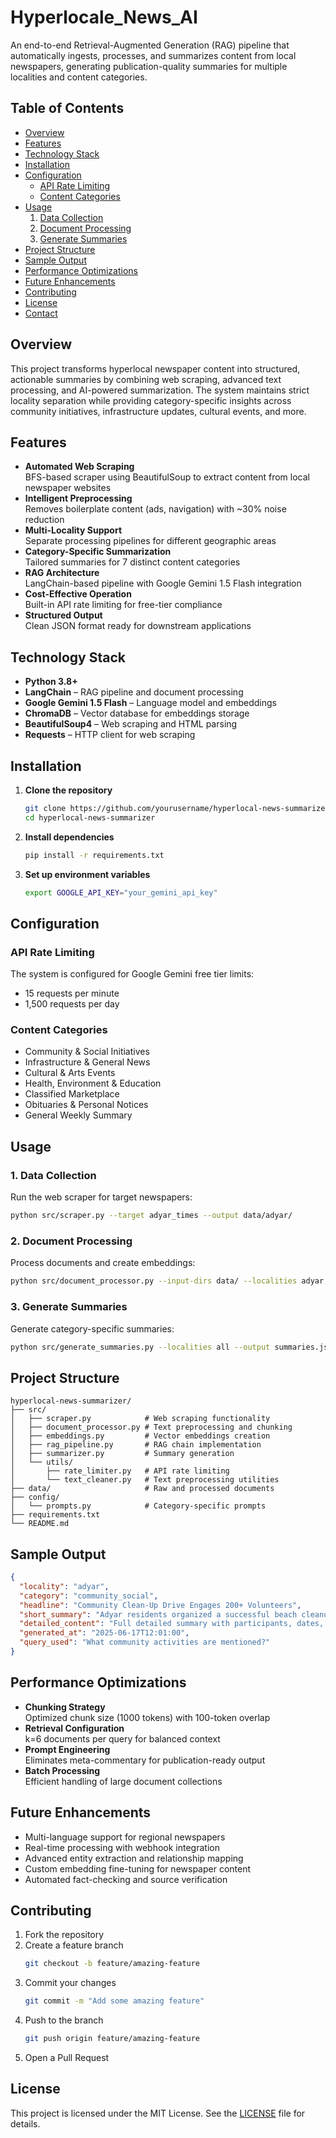 # Hyperlocale_News_AI

An end-to-end Retrieval-Augmented Generation (RAG) pipeline that automatically ingests, processes, and summarizes content from local newspapers, generating publication-quality summaries for multiple localities and content categories.

## Table of Contents

- [Overview](#overview)  
- [Features](#features)  
- [Technology Stack](#technology-stack)  
- [Installation](#installation)  
- [Configuration](#configuration)  
  - [API Rate Limiting](#api-rate-limiting)  
  - [Content Categories](#content-categories)  
- [Usage](#usage)  
  1. [Data Collection](#1-data-collection)  
  2. [Document Processing](#2-document-processing)  
  3. [Generate Summaries](#3-generate-summaries)  
- [Project Structure](#project-structure)  
- [Sample Output](#sample-output)  
- [Performance Optimizations](#performance-optimizations)  
- [Future Enhancements](#future-enhancements)  
- [Contributing](#contributing)  
- [License](#license)  
- [Contact](#contact)  

## Overview

This project transforms hyperlocal newspaper content into structured, actionable summaries by combining web scraping, advanced text processing, and AI-powered summarization. The system maintains strict locality separation while providing category-specific insights across community initiatives, infrastructure updates, cultural events, and more.

## Features

- **Automated Web Scraping**  
  BFS-based scraper using BeautifulSoup to extract content from local newspaper websites  
- **Intelligent Preprocessing**  
  Removes boilerplate content (ads, navigation) with ~30% noise reduction  
- **Multi-Locality Support**  
  Separate processing pipelines for different geographic areas  
- **Category-Specific Summarization**  
  Tailored summaries for 7 distinct content categories  
- **RAG Architecture**  
  LangChain-based pipeline with Google Gemini 1.5 Flash integration  
- **Cost-Effective Operation**  
  Built-in API rate limiting for free-tier compliance  
- **Structured Output**  
  Clean JSON format ready for downstream applications  

## Technology Stack

- **Python 3.8+**  
- **LangChain** – RAG pipeline and document processing  
- **Google Gemini 1.5 Flash** – Language model and embeddings  
- **ChromaDB** – Vector database for embeddings storage  
- **BeautifulSoup4** – Web scraping and HTML parsing  
- **Requests** – HTTP client for web scraping  

## Installation

1. **Clone the repository**  
   ```bash
   git clone https://github.com/yourusername/hyperlocal-news-summarizer.git
   cd hyperlocal-news-summarizer
   ```

2. **Install dependencies**  
   ```bash
   pip install -r requirements.txt
   ```

3. **Set up environment variables**  
   ```bash
   export GOOGLE_API_KEY="your_gemini_api_key"
   ```

## Configuration

### API Rate Limiting

The system is configured for Google Gemini free tier limits:  
- 15 requests per minute  
- 1,500 requests per day  

### Content Categories

- Community & Social Initiatives  
- Infrastructure & General News  
- Cultural & Arts Events  
- Health, Environment & Education  
- Classified Marketplace  
- Obituaries & Personal Notices  
- General Weekly Summary  

## Usage

### 1. Data Collection

Run the web scraper for target newspapers:
```bash
python src/scraper.py --target adyar_times --output data/adyar/
```

### 2. Document Processing

Process documents and create embeddings:
```bash
python src/document_processor.py --input-dirs data/ --localities adyar,besant_nagar
```

### 3. Generate Summaries

Generate category-specific summaries:
```bash
python src/generate_summaries.py --localities all --output summaries.json
```

## Project Structure

```
hyperlocal-news-summarizer/
├── src/
│   ├── scraper.py            # Web scraping functionality
│   ├── document_processor.py # Text preprocessing and chunking
│   ├── embeddings.py         # Vector embeddings creation
│   ├── rag_pipeline.py       # RAG chain implementation
│   ├── summarizer.py         # Summary generation
│   └── utils/
│       ├── rate_limiter.py   # API rate limiting
│       └── text_cleaner.py   # Text preprocessing utilities
├── data/                     # Raw and processed documents
├── config/
│   └── prompts.py            # Category-specific prompts
├── requirements.txt
└── README.md
```

## Sample Output

```json
{
  "locality": "adyar",
  "category": "community_social",
  "headline": "Community Clean-Up Drive Engages 200+ Volunteers",
  "short_summary": "Adyar residents organized a successful beach cleanup...",
  "detailed_content": "Full detailed summary with participants, dates, and impact...",
  "generated_at": "2025-06-17T12:01:00",
  "query_used": "What community activities are mentioned?"
}
```

## Performance Optimizations

- **Chunking Strategy**  
  Optimized chunk size (1000 tokens) with 100-token overlap  
- **Retrieval Configuration**  
  k=6 documents per query for balanced context  
- **Prompt Engineering**  
  Eliminates meta-commentary for publication-ready output  
- **Batch Processing**  
  Efficient handling of large document collections  

## Future Enhancements

- Multi-language support for regional newspapers  
- Real-time processing with webhook integration  
- Advanced entity extraction and relationship mapping  
- Custom embedding fine-tuning for newspaper content  
- Automated fact-checking and source verification  

## Contributing

1. Fork the repository  
2. Create a feature branch  
   ```bash
   git checkout -b feature/amazing-feature
   ```
3. Commit your changes  
   ```bash
   git commit -m "Add some amazing feature"
   ```
4. Push to the branch  
   ```bash
   git push origin feature/amazing-feature
   ```
5. Open a Pull Request

## License

This project is licensed under the MIT License. See the [LICENSE](LICENSE) file for details.
